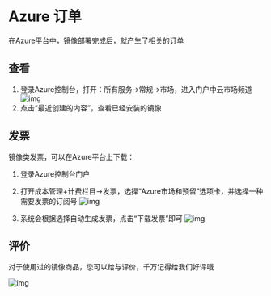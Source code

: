 # Azure 订单

在Azure平台中，镜像部署完成后，就产生了相关的订单

## 查看

1. 登录Azure控制台，打开：所有服务->常规->市场，进入门户中云市场频道
   ![img](https://libs.websoft9.com/Websoft9/DocsPicture/zh/azure/azure-mkbackend-websoft9.png)
2. 点击“最近创建的内容”，查看已经安装的镜像

## 发票

镜像类发票，可以在Azure平台上下载：

1. 登录Azure控制台门户
2. 打开成本管理+计费栏目->发票，选择“Azure市场和预留”选项卡，并选择一种需要发票的订阅号
   ![img](https://libs.websoft9.com/Websoft9/DocsPicture/zh/azure/azure-getinvoice0-websoft9.png)

3. 系统会根据选择自动生成发票，点击“下载发票”即可
    ![img](https://libs.websoft9.com/Websoft9/DocsPicture/zh/azure/azure-getinvoice-websoft9.png)

## 评价

对于使用过的镜像商品，您可以给与评价，千万记得给我们好评哦

![img](https://libs.websoft9.com/Websoft9/DocsPicture/en/azure/azure-review-websoft9.png)